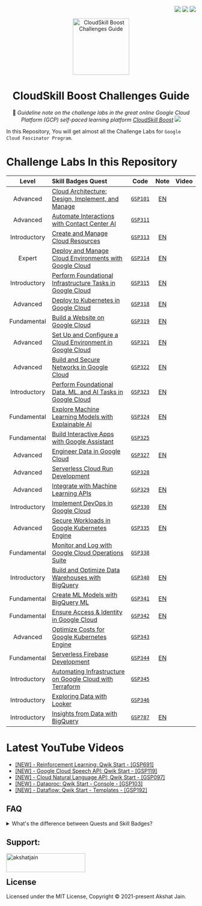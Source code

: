 <div align="right">
   
   [![](https://img.shields.io/github/license/akshat-jjain/Google-Cloud-Traning?style=flat)](./LICENSE)
   ![](https://img.shields.io/github/last-commit/akshat-jjain/Google-Cloud-Traning?style=flat)
   ![](https://views.whatilearened.today/views/github/akshat-jjain/Google-Cloud-Traning.svg?cache=remove)
   
</div>

<div align="center">

  <img src="https://i.imgur.com/e9DkzyW.png" alt="CloudSkill Boost Challenges Guide" height="150px">

# CloudSkill Boost Challenges Guide

📘 _Guideline note on the challenge labs in the great online Google Cloud Platform (GCP) self-paced learning platform [CloudSkill Boost](https://www.cloudskillsboost.google/)_
[![](https://img.shields.io/badge/CloudSkill%20Boost%20Profile--f5cd0e?logo=cloudskillboost&style=for-the-badge)](https://www.cloudskillsboost.google/public_profiles/dac1a33c-3942-4b6e-add6-ceef92a862cd)
</div>

In this Repository, You will get almost all the Challenge Labs for `Google Cloud Fascinator Program`.
# Challenge Labs In this Repository

| Level | Skill Badges Quest | Code | Note | Video |
| :--: | :-- | :--: | :--: | :--: |
| Advanced | [Cloud Architecture: Design, Implement, and Manage](https://www.cloudskillsboost.google/quests/124) | [`GSP101`](https://www.cloudskillsboost.google/focuses/1734?parent=catalog) | [EN](/GSP-101:Google-Cloud-Essential-Skills/) |  |
| Advanced | [Automate Interactions with Contact Center AI](https://www.cloudskillsboost.google/quests/127) | [`GSP311`](https://www.cloudskillsboost.google/focuses/12008?parent=catalog) |  |  |
| Introductory | [Create and Manage Cloud Resources](https://www.cloudskillsboost.google/quests/120) | [`GSP313`](https://www.cloudskillsboost.google/focuses/10258?parent=catalog) | [EN](/GSP-313:Create-and-Manage-Cloud-Resources/) |  |
| Expert | [Deploy and Manage Cloud Environments with Google Cloud](https://www.cloudskillsboost.google/quests/120) | [`GSP314`](https://www.cloudskillsboost.google/focuses/10417?parent=catalog) | [EN](/GSP-314:Deploy-and-Manage-Cloud-Environments-with-Google-Cloud/) |  |
| Introductory | [Perform Foundational Infrastructure Tasks in Google Cloud](https://www.cloudskillsboost.google/quests/118) | [`GSP315`](https://www.cloudskillsboost.google/focuses/10379?parent=catalog) | [EN](/GSP-315:Perform-Foundational-Infrastructure-Tasks-in-Google-Cloud/) |  |
| Advanced | [Deploy to Kubernetes in Google Cloud](https://www.cloudskillsboost.google/quests/116) | [`GSP318`](https://www.cloudskillsboost.google/focuses/10457?parent=catalog) | [EN](/GSP-318:Deploy-to-Kubernetes-in-Google-Cloud/) |  |
| Fundamental | [Build a Website on Google Cloud](https://www.cloudskillsboost.google/quests/115) | [`GSP319`](https://www.cloudskillsboost.google/focuses/11765?parent=catalog) | [EN](/GSP-319:Build-a-Website-on-Google-Cloud/) |  |
| Advanced | [Set Up and Configure a Cloud Environment in Google Cloud](https://www.cloudskillsboost.google/quests/119) | [`GSP321`](https://www.cloudskillsboost.google/focuses/10603?parent=catalog) | [EN](/GSP-321:Set-up-and-Configure-a-Cloud-Environment-in-Google-Cloud/) |  |
| Advanced | [Build and Secure Networks in Google Cloud](https://www.cloudskillsboost.google/quests/128) | [`GSP322`](https://www.cloudskillsboost.google/focuses/12068?parent=catalog) | [EN](/GSP-322:Build-and-Secure-Networks-in-Google-Cloud/) |  |
| Introductory | [Perform Foundational Data, ML, and AI Tasks in Google Cloud](https://www.cloudskillsboost.google/quests/117) | [`GSP323`](https://www.cloudskillsboost.google/focuses/11044?parent=catalog) | [EN](/GSP-323:Perform-Foundational-Data-ML-and-AI-Tasks-in-Google-Cloud/) |  |
| Fundamental | [Explore Machine Learning Models with Explainable AI](https://www.cloudskillsboost.google/quests/126) | [`GSP324`](https://www.cloudskillsboost.google/focuses/12011?parent=catalog) | [EN](/GSP-324:Explore-Machine-Learning-Models-with-Explainable-AI/) |  |
| Fundamental | [Build Interactive Apps with Google Assistant](https://www.cloudskillsboost.google/quests/122) | [`GSP325`](https://www.cloudskillsboost.google/focuses/11881?parent=catalog) |  |  |
| Advanced | [Engineer Data in Google Cloud](https://www.cloudskillsboost.google/quests/132) | [`GSP327`](https://www.cloudskillsboost.google/focuses/12379?parent=catalog) | [EN](/GSP-327:Engineer-Data-in-Google-Cloud/) |  |
| Advanced | [Serverless Cloud Run Development](https://www.cloudskillsboost.google/quests/152) | [`GSP328`](https://www.cloudskillsboost.google/focuses/14744?parent=catalog) |  |  |
| Advanced | [Integrate with Machine Learning APIs](https://www.cloudskillsboost.google/quests/136) | [`GSP329`](https://www.cloudskillsboost.google/focuses/12704?parent=catalog) | [EN](/GSP-329:Integrate-with-Machine-Learning-APIs/) |  |
| Introductory | [Implement DevOps in Google Cloud](https://www.cloudskillsboost.google/quests/141) | [`GSP330`](https://www.cloudskillsboost.google/focuses/13287?parent=catalog) | [EN](/GSP-330:Implement-DevOps-in-Google-Cloud/) |  |
| Advanced | [Secure Workloads in Google Kubernetes Engine](https://www.cloudskillsboost.google/quests/142) | [`GSP335`](https://www.cloudskillsboost.google/focuses/13389?parent=catalog) | [EN](/GSP-335:Secure-Workloads-in-Google-Kubernetes-Engine/) |  |
| Fundamental | [Monitor and Log with Google Cloud Operations Suite](https://www.cloudskillsboost.google/quests/143) | [`GSP338`](https://www.cloudskillsboost.google/focuses/13786?parent=catalog) |  |  |
| Introductory | [Build and Optimize Data Warehouses with BigQuery](https://www.cloudskillsboost.google/quests/147) | [`GSP340`](https://www.cloudskillsboost.google/focuses/14341?parent=catalog) | [EN](/GSP-340:Build-and-Optimize-Data-Warehouses-with-BigQuery/) |  |
| Fundamental | [Create ML Models with BigQuery ML](https://www.cloudskillsboost.google/quests/146) | [`GSP341`](https://www.cloudskillsboost.google/focuses/14294?parent=catalog) | [EN](/GSP-341:Create-ML-Models-with-BigQuery-ML/) |  |
| Fundamental | [Ensure Access & Identity in Google Cloud](https://www.cloudskillsboost.google/quests/150) | [`GSP342`](https://www.cloudskillsboost.google/focuses/14572?parent=catalog) | [EN](/GSP-342:Ensure-Access-and-Identity-in-Google-Cloud/) |  |
| Advanced | [Optimize Costs for Google Kubernetes Engine](https://www.cloudskillsboost.google/quests/157) | [`GSP343`](https://www.cloudskillsboost.google/focuses/16327?parent=catalog) |  |  |
| Fundamental | [Serverless Firebase Development](https://www.cloudskillsboost.google/quests/153) | [`GSP344`](https://www.cloudskillsboost.google/focuses/14677?parent=catalog) | [EN](/GSP-344:Serverless-Firebase-Development/) |  |
| Introductory | [Automating Infrastructure on Google Cloud with Terraform](https://www.cloudskillsboost.google/quests/159) | [`GSP345`](https://www.cloudskillsboost.google/focuses/16502?parent=catalog) |  |  |
| Introductory | [Exploring Data with Looker](https://www.cloudskillsboost.google/quests/165) | [`GSP346`](https://www.cloudskillsboost.google/focuses/18116?parent=catalog) |  |  |
| Introductory | [Insights from Data with BigQuery](https://www.cloudskillsboost.google/quests/123) | [`GSP787`](https://www.cloudskillsboost.google/focuses/11988?parent=catalog) | [EN](/GSP-787:Insights-from-Data-with-BigQuery/) |  |

# Latest YouTube Videos
<!-- YOUTUBE:START -->
- [[NEW] - Reinforcement Learning: Qwik Start - [GSP691]](https://www.youtube.com/watch?v=17MWZkcxbdE)
- [[NEW] - Google Cloud Speech API: Qwik Start - [GSP119]](https://www.youtube.com/watch?v=h-XjUKY0Vso)
- [[NEW] - Cloud Natural Language API: Qwik Start - [GSP097]](https://www.youtube.com/watch?v=d-lKjp0NGZU)
- [[NEW] - Dataproc: Qwik Start - Console - [GSP103]](https://www.youtube.com/watch?v=pdhW_QIyFbU)
- [[NEW] - Dataflow: Qwik Start - Templates - [GSP192]](https://www.youtube.com/watch?v=8yj1IjkQ4u0)
<!-- YOUTUBE:END -->

## FAQ

<details>
<summary>What's the difference between Quests and Skill Badges?</summary>

- `Quests = Group of Training Labs`  
  A self paced learning path which contains a collection of labs organized by technologies or specific cloud services
- `Skill Badges = Group of Training Labs + A Challenge Lab`  
  A self paced learning path which contains a collection of labs, however it capstones with a challenge lab.

</details>

## Support:
<p><a href="https://www.buymeacoffee.com/akshatjain"> <img align="left" src="https://cdn.buymeacoffee.com/buttons/v2/default-yellow.png" height="50" width="210" alt="akshatjain" /></a></p><br><br>

## License

Licensed under the MIT License, Copyright © 2021-present Akshat Jain.
